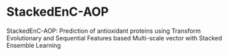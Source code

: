 # StackedEnC-AOP
StackedEnC-AOP: Prediction of antioxidant proteins using Transform Evolutionary and Sequential Features based Multi-scale vector with Stacked Ensemble Learning 
